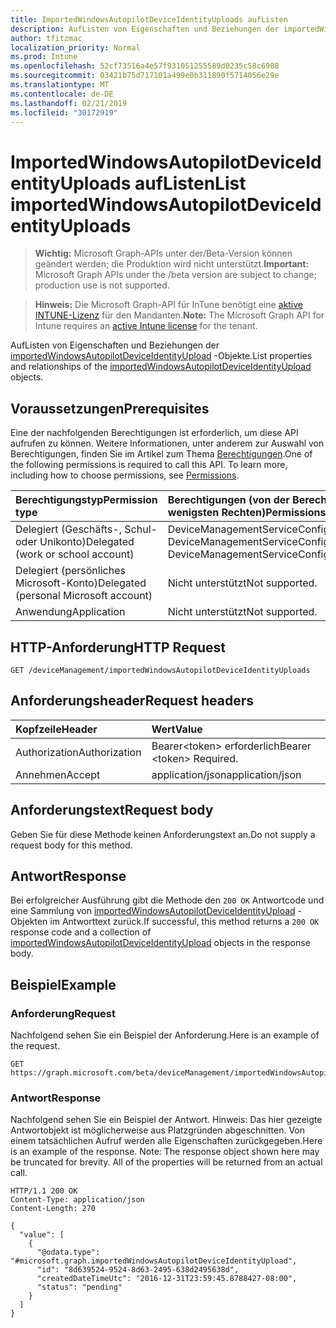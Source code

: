 ```yaml
---
title: ImportedWindowsAutopilotDeviceIdentityUploads aufListen
description: AufListen von Eigenschaften und Beziehungen der importedWindowsAutopilotDeviceIdentityUpload-Objekte.
author: tfitzmac
localization_priority: Normal
ms.prod: Intune
ms.openlocfilehash: 52cf73516a4e57f931051255589d0235c58c6988
ms.sourcegitcommit: 03421b75d717101a499e0b311890f5714056e29e
ms.translationtype: MT
ms.contentlocale: de-DE
ms.lasthandoff: 02/21/2019
ms.locfileid: "30172919"
---
```

# <a name="list-importedwindowsautopilotdeviceidentityuploads"></a><span data-ttu-id="4769d-103">ImportedWindowsAutopilotDeviceIdentityUploads aufListen</span><span class="sxs-lookup"><span data-stu-id="4769d-103">List importedWindowsAutopilotDeviceIdentityUploads</span></span>

> <span data-ttu-id="4769d-104">**Wichtig:** Microsoft Graph-APIs unter der/Beta-Version können geändert werden; die Produktion wird nicht unterstützt.</span><span class="sxs-lookup"><span data-stu-id="4769d-104">**Important:** Microsoft Graph APIs under the /beta version are subject to change; production use is not supported.</span></span>

> <span data-ttu-id="4769d-105">**Hinweis:** Die Microsoft Graph-API für InTune benötigt eine [aktive INTUNE-Lizenz](https://go.microsoft.com/fwlink/?linkid=839381) für den Mandanten.</span><span class="sxs-lookup"><span data-stu-id="4769d-105">**Note:** The Microsoft Graph API for Intune requires an [active Intune license](https://go.microsoft.com/fwlink/?linkid=839381) for the tenant.</span></span>

<span data-ttu-id="4769d-106">AufListen von Eigenschaften und Beziehungen der [importedWindowsAutopilotDeviceIdentityUpload](../resources/intune-enrollment-importedwindowsautopilotdeviceidentityupload.md) -Objekte.</span><span class="sxs-lookup"><span data-stu-id="4769d-106">List properties and relationships of the [importedWindowsAutopilotDeviceIdentityUpload](../resources/intune-enrollment-importedwindowsautopilotdeviceidentityupload.md) objects.</span></span>

## <a name="prerequisites"></a><span data-ttu-id="4769d-107">Voraussetzungen</span><span class="sxs-lookup"><span data-stu-id="4769d-107">Prerequisites</span></span>
<span data-ttu-id="4769d-p101">Eine der nachfolgenden Berechtigungen ist erforderlich, um diese API aufrufen zu können. Weitere Informationen, unter anderem zur Auswahl von Berechtigungen, finden Sie im Artikel zum Thema [Berechtigungen](/concepts/permissions-reference.md).</span><span class="sxs-lookup"><span data-stu-id="4769d-p101">One of the following permissions is required to call this API. To learn more, including how to choose permissions, see [Permissions](/concepts/permissions-reference.md).</span></span>

|<span data-ttu-id="4769d-110">Berechtigungstyp</span><span class="sxs-lookup"><span data-stu-id="4769d-110">Permission type</span></span>|<span data-ttu-id="4769d-111">Berechtigungen (von der Berechtigung mit den meisten Rechten zu der mit den wenigsten Rechten)</span><span class="sxs-lookup"><span data-stu-id="4769d-111">Permissions (from most to least privileged)</span></span>|
|:---|:---|
|<span data-ttu-id="4769d-112">Delegiert (Geschäfts-, Schul- oder Unikonto)</span><span class="sxs-lookup"><span data-stu-id="4769d-112">Delegated (work or school account)</span></span>|<span data-ttu-id="4769d-113">DeviceManagementServiceConfig.ReadWrite.All, DeviceManagementServiceConfig.Read.All</span><span class="sxs-lookup"><span data-stu-id="4769d-113">DeviceManagementServiceConfig.ReadWrite.All, DeviceManagementServiceConfig.Read.All</span></span>|
|<span data-ttu-id="4769d-114">Delegiert (persönliches Microsoft-Konto)</span><span class="sxs-lookup"><span data-stu-id="4769d-114">Delegated (personal Microsoft account)</span></span>|<span data-ttu-id="4769d-115">Nicht unterstützt</span><span class="sxs-lookup"><span data-stu-id="4769d-115">Not supported.</span></span>|
|<span data-ttu-id="4769d-116">Anwendung</span><span class="sxs-lookup"><span data-stu-id="4769d-116">Application</span></span>|<span data-ttu-id="4769d-117">Nicht unterstützt</span><span class="sxs-lookup"><span data-stu-id="4769d-117">Not supported.</span></span>|

## <a name="http-request"></a><span data-ttu-id="4769d-118">HTTP-Anforderung</span><span class="sxs-lookup"><span data-stu-id="4769d-118">HTTP Request</span></span>
<!-- {
  "blockType": "ignored"
}
-->
``` http
GET /deviceManagement/importedWindowsAutopilotDeviceIdentityUploads
```

## <a name="request-headers"></a><span data-ttu-id="4769d-119">Anforderungsheader</span><span class="sxs-lookup"><span data-stu-id="4769d-119">Request headers</span></span>
|<span data-ttu-id="4769d-120">Kopfzeile</span><span class="sxs-lookup"><span data-stu-id="4769d-120">Header</span></span>|<span data-ttu-id="4769d-121">Wert</span><span class="sxs-lookup"><span data-stu-id="4769d-121">Value</span></span>|
|:---|:---|
|<span data-ttu-id="4769d-122">Authorization</span><span class="sxs-lookup"><span data-stu-id="4769d-122">Authorization</span></span>|<span data-ttu-id="4769d-123">Bearer&lt;token&gt; erforderlich</span><span class="sxs-lookup"><span data-stu-id="4769d-123">Bearer &lt;token&gt; Required.</span></span>|
|<span data-ttu-id="4769d-124">Annehmen</span><span class="sxs-lookup"><span data-stu-id="4769d-124">Accept</span></span>|<span data-ttu-id="4769d-125">application/json</span><span class="sxs-lookup"><span data-stu-id="4769d-125">application/json</span></span>|

## <a name="request-body"></a><span data-ttu-id="4769d-126">Anforderungstext</span><span class="sxs-lookup"><span data-stu-id="4769d-126">Request body</span></span>
<span data-ttu-id="4769d-127">Geben Sie für diese Methode keinen Anforderungstext an.</span><span class="sxs-lookup"><span data-stu-id="4769d-127">Do not supply a request body for this method.</span></span>

## <a name="response"></a><span data-ttu-id="4769d-128">Antwort</span><span class="sxs-lookup"><span data-stu-id="4769d-128">Response</span></span>
<span data-ttu-id="4769d-129">Bei erfolgreicher Ausführung gibt die Methode den `200 OK` Antwortcode und eine Sammlung von [importedWindowsAutopilotDeviceIdentityUpload](../resources/intune-enrollment-importedwindowsautopilotdeviceidentityupload.md) -Objekten im Antworttext zurück.</span><span class="sxs-lookup"><span data-stu-id="4769d-129">If successful, this method returns a `200 OK` response code and a collection of [importedWindowsAutopilotDeviceIdentityUpload](../resources/intune-enrollment-importedwindowsautopilotdeviceidentityupload.md) objects in the response body.</span></span>

## <a name="example"></a><span data-ttu-id="4769d-130">Beispiel</span><span class="sxs-lookup"><span data-stu-id="4769d-130">Example</span></span>

### <a name="request"></a><span data-ttu-id="4769d-131">Anforderung</span><span class="sxs-lookup"><span data-stu-id="4769d-131">Request</span></span>
<span data-ttu-id="4769d-132">Nachfolgend sehen Sie ein Beispiel der Anforderung.</span><span class="sxs-lookup"><span data-stu-id="4769d-132">Here is an example of the request.</span></span>
``` http
GET https://graph.microsoft.com/beta/deviceManagement/importedWindowsAutopilotDeviceIdentityUploads
```

### <a name="response"></a><span data-ttu-id="4769d-133">Antwort</span><span class="sxs-lookup"><span data-stu-id="4769d-133">Response</span></span>
<span data-ttu-id="4769d-p102">Nachfolgend sehen Sie ein Beispiel der Antwort. Hinweis: Das hier gezeigte Antwortobjekt ist möglicherweise aus Platzgründen abgeschnitten. Von einem tatsächlichen Aufruf werden alle Eigenschaften zurückgegeben.</span><span class="sxs-lookup"><span data-stu-id="4769d-p102">Here is an example of the response. Note: The response object shown here may be truncated for brevity. All of the properties will be returned from an actual call.</span></span>
``` http
HTTP/1.1 200 OK
Content-Type: application/json
Content-Length: 270

{
  "value": [
    {
      "@odata.type": "#microsoft.graph.importedWindowsAutopilotDeviceIdentityUpload",
      "id": "8d639524-9524-8d63-2495-638d2495638d",
      "createdDateTimeUtc": "2016-12-31T23:59:45.8788427-08:00",
      "status": "pending"
    }
  ]
}
```




